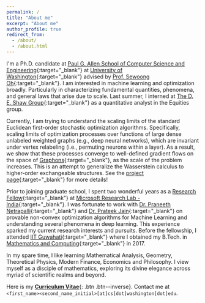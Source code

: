```yaml
---
permalink: /
title: "About me"
excerpt: "About me"
author_profile: true
redirect_from: 
  - /about/
  - /about.html
---
```


I'm a Ph.D. candidate at [Paul G. Allen School of Computer Science and Engineering](https://www.cs.washington.edu/){:target="_blank"} at [University of Washington](https://www.washington.edu/){:target="_blank"} advised by [Prof. Sewoong Oh](https://homes.cs.washington.edu/~sewoong/){:target="_blank"}. I am interested in machine learning and optimization broadly. Particularly in characterizing fundamental quantities, phenomena, and general laws that arise due to scale. Last summer, I interned at [The D. E. Shaw Group](https://www.deshaw.com/){:target="_blank"} as a quantitative analyst in the Equities group.

Currently, I am trying to understand the scaling limits of the standard Euclidean first-order stochastic optimization algorithms. Specifically, scaling limits of optimization processes over functions of large dense unlabeled weighted graphs (e.g., deep neural networks), which are invariant under vertex relabeling (i.e., permuting neurons within a layer). As a result, we show that these processes converge to well-defined gradient flows on the space of [Graphons](https://en.wikipedia.org/wiki/Graphon){:target="_blank"}, as the scale of the problem increases. This is an attempt to generalize the Wasserstein calculus to higher-order exchangeable structures. See the [project page](https://raghavsomani.github.io/projects/2021-05-01-project-5){:target="_blank"} for more details!

Prior to joining graduate school, I spent two wonderful years as a [Research Fellow](https://www.microsoft.com/en-us/research/lab/microsoft-research-india/research-fellow-program/?#){:target="_blank"} at [Microsoft Research Lab - India](https://www.microsoft.com/en-us/research/lab/microsoft-research-india/){:target="_blank"}. I was fortunate to work with [Dr. Praneeth Netrapalli](https://praneethnetrapalli.org/){:target="_blank"} and [Dr. Prateek Jain](http://www.prateekjain.org/){:target="_blank"} on provable non-convex optimization algorithms for Machine Learning and understanding several phenomena in deep learning. This experience sparked my current research interests and pursuits. Before the fellowship, I attended [IIT Guwahati](http://www.iitg.ac.in/){:target="_blank"} where I obtained my B.Tech. in [Mathematics and Computing](https://www.iitg.ernet.in/maths/acads/btech_struct.php){:target="_blank"} in 2017.

In my spare time, I like learning Mathematical Analysis, Geometry, Theoretical Physics, Modern Finance, Economics and Philosophy. I view myself as a disciple of mathematics, exploring its divine elegance across myriad of scientific realms and beyond.

Here is my [__Curriculum Vitae__](\files\Raghav_CV.pdf){: .btn .btn--inverse}. Contact me at `<first_name><second_name_initial>[at]cs[dot]washington[dot]edu`.